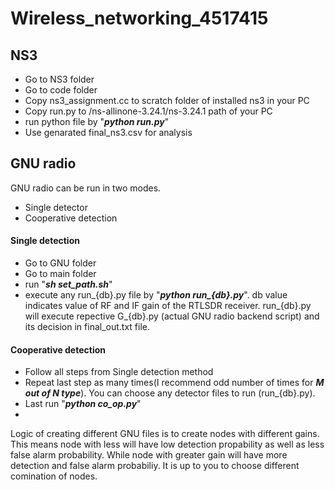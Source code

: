 # Wireless_networking_4517415
## NS3

* Go to NS3 folder 
* Go to code folder
* Copy ns3_assignment.cc to scratch folder of installed ns3 in your PC
* Copy run.py to /ns-allinone-3.24.1/ns-3.24.1 path of your PC
* run python file by "***python run.py***"
* Use genarated final_ns3.csv for analysis

## GNU radio

GNU radio can be run in two modes.
* Single detector
* Cooperative detection
 
#### Single detection
* Go to GNU folder
* Go to main folder
* run "***sh set_path.sh***"
* execute any run\_{db}.py file by "***python run\_{db}.py***". db value indicates value of RF and IF gain of the RTLSDR receiver. run\_{db}.py will execute repective G\_{db}.py (actual GNU radio backend script) and its decision in final_out.txt file. 
  
#### Cooperative detection
* Follow all steps from Single detection method
* Repeat last step as many times(I recommend odd number of times for ***M out of N type***). You can choose any detector files to run (run\_{db}.py).
* Last run "***python co\_op.py***"
* 

Logic of creating different GNU files is to create nodes with different gains. This means node with less will have low detection propability as well as less false alarm probability. While node with greater gain will have more detection and false alarm probabiliy. It is up to you to choose different comination of nodes.
